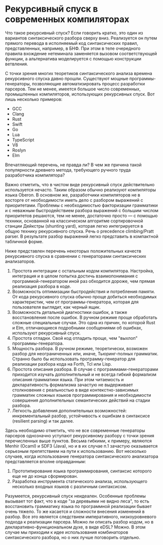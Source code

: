 ﻿# Рекурсивный спуск в современных компиляторах

Что такое рекурсивный спуск? Если говорить кратко, это один из вариантов синтаксического разбора сверху вниз. Реализуется он путем прямого перевода в исполняемый код синтаксических правил, представленных, например, в БНФ. При этом в теле очередного правила вхождение нетеминала заменяется вызовом соответствующей функции, а альтернатива моделируется с помощью конструкции ветвления.

С точки зрения многих теоретиков синтаксического анализа времена рекурсивного спуска давно прошли. Существуют мощные программы-генераторы, позволяющие автоматизировать процесс разработки парсеров. Тем не менее, имеется большое число современных, промышленных компиляторов, использующих рекурсивных спуск. Вот лишь несколько примеров:

* GCC
* Clang
* Rust
* Swift
* Go
* Lua
* TypeScript
* V8
* Roslyn
* Elm

Впечатляющий перечень, не правда ли? В чем же причина такой популярности древнего метода, требующего ручного труда разработчика компилятора?

Важно отметить, что в чистом виде рекурсивный спуск действительно используется нечасто. Таким образом обычно реализуют компиляторы языка Oberon. В основном же, разработчики компиляторов не в восторге от необходимости иметь дело с разбором выражений с приоритетами. Проблемы с необходимостью факторизации грамматики и с неважным быстродействием разбора выражений с большим числом приоритетов решаются, тем не менее, достаточно просто — с помощью техники, основанной на классическом алгоритме сортировочной станции Дейкстры (shunting yard), которая легко интегрируется в общую технику рекурсивного спуска. Речь о precedence climbing/Pratt parser. В результате разбор выражений легко представить в компактной табличной форме.

Ниже представлен перечень некоторых положительных качеств рекурсивного спуска в сравнении с генераторами синтаксических анализаторов.

1. Простота интеграции с остальным кодом компилятора. Настройка, интеграция и в целом попытка достичь взаимопонимания с программой-генератором иной раз обходится дороже, чем прямая реализация разбора в коде.
2. Возможность оптимизации быстродействия и потребления памяти. От кода рекурсивного спуска обычно проще добиться необходимых характеристик, чем от программы-генератора, которая для пользователя выглядит, как черный ящик.
3. Возможность детальной диагностики ошибок, а также восстановления после ошибок. В ручном режиме проще обработать сложные специальные случаи. Это одна из причин, по которой Rust и Elm, отличающиеся подробными сообщениями об ошибках, используют рекурсивный спуск.
4. Простота отладки. Свой код отладить проще, чем "выхлоп" программы-генератора.
5. Мощность разбора. В ручном режиме, теоретически, возможен разбор для неограниченных или, иначе, Тьюринг-полных грамматик. Странно было бы использовать программу-генератор для реализации разбора кода на Forth, Tcl или Lisp.
6. Простота описания разбора. В случае с программами-генераторами приходится изучать дополнительный и не всегда гибкий формализм описания грамматики языка. При этом читаемость и декларативность формализма зачастую не выдерживает столкновения с реальностью в виде контекстно-зависимых грамматик сложных языков программирования и необходимости совершения дополнительных семантических действий на стадии разбора. 
7. Легкость добавления дополнительных возможностей: инкрементальный разбор, устойчивость к ошибкам в синтаксисе (resilient parsing) и так далее.

Здесь необходимо отметить, что не все современные генераторы парсеров однозначно уступают рекурсивному разбору с точки зрения перечисленных выше пунктов. Весьма гибкими, к примеру, являются Menhir (Ocaml) и SDF3 (Java), но и в их случае п.1 зачастую оказывается серьезным препятствием на пути к использованию. Вот несколько случаев, когда использование генератора синтаксического анализатора представляется вполне оправданным:

1. Прототипирование языка программирования, синтаксис которого еще не до конца сформирован.
2. Разработка инструмента статического анализа, использующего несколько входных языков с различным синтаксисом.

Разумеется, рекурсивный спуск неидеален. Особенные проблемы вызывает тот факт, что в коде "за деревьями не видно леса", то есть восстановить грамматику языка по программной реализации бывает очень тяжело. То же касается и сложности внесения изменений в разбор.
Все это является следствием императивного, низкоуровневого подхода к реализации парсера. Можно ли описать разбор кодом, но в декларативно-функциональном духе, в виде eDSL? Можно. В этом случае мы приходим к идее использования комбинаторов синтаксического разбора, но о них лучше поговорить отдельно.
